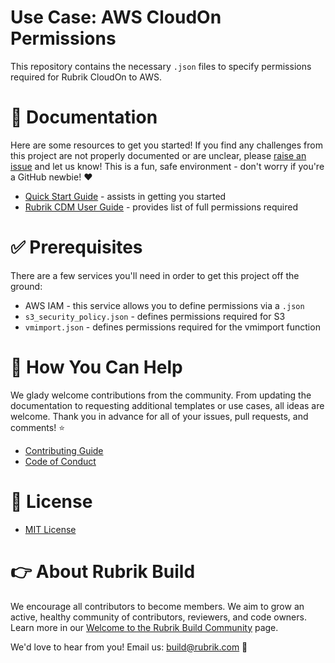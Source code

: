 # Use Case: AWS CloudOn Permissions

This repository contains the necessary `.json` files to specify permissions required for Rubrik CloudOn to AWS. 

# :blue_book: Documentation 

Here are some resources to get you started! If you find any challenges from this project are not properly documented or are unclear, please [raise an issue](https://github.com/rubrikinc/use-case-aws-cloudon-permissions/issues/new/choose) and let us know! This is a fun, safe environment - don't worry if you're a GitHub newbie! :heart:

* [Quick Start Guide](/docs/quick-start.md) - assists in getting you started
* [Rubrik CDM User Guide](https://support.rubrik.com) - provides list of full permissions required

# :white_check_mark: Prerequisites

There are a few services you'll need in order to get this project off the ground:

* AWS IAM - this service allows you to define permissions via a `.json`
* `s3_security_policy.json` - defines permissions required for S3
* `vmimport.json` - defines permissions required for the vmimport function

# :muscle: How You Can Help

We glady welcome contributions from the community. From updating the documentation to requesting additional templates or use cases, all ideas are welcome. Thank you in advance for all of your issues, pull requests, and comments! :star:

* [Contributing Guide](CONTRIBUTING.md)
* [Code of Conduct](CODE_OF_CONDUCT.md)

# :pushpin: License

* [MIT License](LICENSE)

# :point_right: About Rubrik Build

We encourage all contributors to become members. We aim to grow an active, healthy community of contributors, reviewers, and code owners. Learn more in our [Welcome to the Rubrik Build Community](https://github.com/rubrikinc/welcome-to-rubrik-build) page.

We'd love to hear from you! Email us: build@rubrik.com :love_letter: